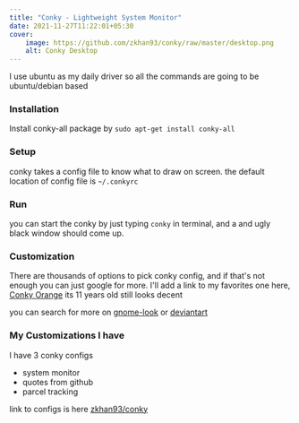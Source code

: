 ```yaml
---
title: "Conky - Lightweight System Monitor"
date: 2021-11-27T11:22:01+05:30
cover:
    image: https://github.com/zkhan93/conky/raw/master/desktop.png
    alt: Conky Desktop
---
```


I use ubuntu as my daily driver so all the commands are going to be ubuntu/debian based
### Installation
Install conky-all package by `sudo apt-get install conky-all`

### Setup
conky takes a config file to know what to draw on screen.
the default location of config file is `~/.conkyrc`

### Run
you can start the conky by just typing `conky` in terminal, and a and ugly black window should come up.

### Customization
There are thousands of options to pick conky config, and if that's not enough you can just google for more.
I'll add a link to my favorites one here, 
[Conky Orange](https://www.gnome-look.org/p/1115398/) its 11 years old still looks decent

you can search for more on [gnome-look](https://www.gnome-look.org/browse?cat=124&ord=latest) or [deviantart](https://www.deviantart.com/tag/conky)

### My Customizations I have 
I have 3 conky configs 
 - system monitor
 - quotes from github
 - parcel tracking

link to configs is here [zkhan93/conky](https://github.com/zkhan93/conky)
